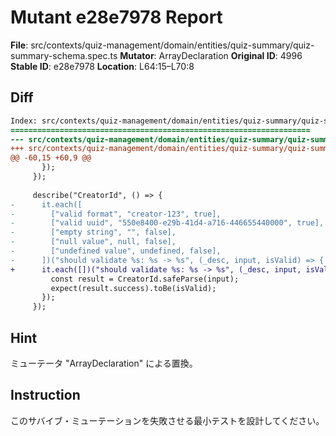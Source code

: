 # Mutant e28e7978 Report

**File**: src/contexts/quiz-management/domain/entities/quiz-summary/quiz-summary-schema.spec.ts
**Mutator**: ArrayDeclaration
**Original ID**: 4996
**Stable ID**: e28e7978
**Location**: L64:15–L70:8

## Diff

```diff
Index: src/contexts/quiz-management/domain/entities/quiz-summary/quiz-summary-schema.spec.ts
===================================================================
--- src/contexts/quiz-management/domain/entities/quiz-summary/quiz-summary-schema.spec.ts	original
+++ src/contexts/quiz-management/domain/entities/quiz-summary/quiz-summary-schema.spec.ts	mutated #4996
@@ -60,15 +60,9 @@
       });
     });
 
     describe("CreatorId", () => {
-      it.each([
-        ["valid format", "creator-123", true],
-        ["valid uuid", "550e8400-e29b-41d4-a716-446655440000", true],
-        ["empty string", "", false],
-        ["null value", null, false],
-        ["undefined value", undefined, false],
-      ])("should validate %s: %s -> %s", (_desc, input, isValid) => {
+      it.each([])("should validate %s: %s -> %s", (_desc, input, isValid) => {
         const result = CreatorId.safeParse(input);
         expect(result.success).toBe(isValid);
       });
     });
```

## Hint

ミューテータ "ArrayDeclaration" による置換。

## Instruction

このサバイブ・ミューテーションを失敗させる最小テストを設計してください。
